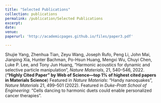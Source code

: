 ```yaml
---
title: "Selected Publications"
collection: publications
permalink: /publication/Selected Publications
excerpt: 
date: 
venue: 
paperurl: 'http://academicpages.github.io/files/paper3.pdf'

---
```

Shujie Yang, Zhenhua Tian, Zeyu Wang, Joseph Rufo, Peng Li, John Mai, Jianping Xia, Hunter Bachman, Po-Hsun Huang, Mengxi Wu, Chuyi Chen, Luke P. Lee, and Tony Jun Huang, “Harmonic acoustics for dynamic and selective particle manipulation”, _Nature Materials_, 21, 540–546, 2022. (**“Highly Cited Paper” by Web of Science—top 1% of highest cited papers in Materials Science**)
Featured in _Nature Materials_: “Handy nanoquakes”, _Nature Materials_ 21, 499–501 (2022).
Featured in _Duke-Pratt School of Engineering_: “Cells dancing to harmonic duets could enable personalized cancer therapies”.



